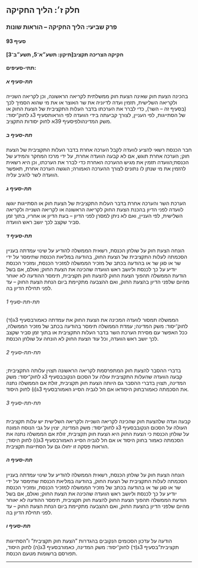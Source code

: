## חלק ז׳: הליך החקיקה

### פרק שביעי: הליך החקיקה – הוראות שונות

#### סעיף 93

**חקיקה הצריכה תקציב[תיקון: תשע״א־5, תשע״ב־3]**



#### תתי-סעיפים:

##### תת-סעיף א

בהכינה 
הצעת חוק שאינה הצעת חוק ממשלתית לקריאה הראשונה, וכן לקריאה השנייה 
ולקריאה השלישית, תזמין ועדה לדיוניה את שר האוצר או את מי שהוא הסמיך לכך 
(בסעיף זה – השר), כדי לברר את הערכתו בדבר העלות התקציבית של הצעת החוק או
 של הסתייגות, לפי העניין, לצורך קביעתה בידי הוועדה לפי הוראותסעיף 3ג לחוק־יסוד: משק המדינהולפיסעיף 39א לחוק יסודות התקציב.

##### תת-סעיף ב

חבר הכנסת 
רשאי להציע לוועדה לקבל הערכה אחרת בדבר העלות התקציבית של הצעת חוק; הערכה
 אחרת תוגש, אם לא קבעה הוועדה אחרת, על ידי מרכז המחקר והמידע של הכנסת;הוועדה תזמין את מגיש ההערכה האחרת כדי לברר את הערכתו, וכן היא רשאית 
להזמין את מי שנתן לו נתונים לצורך ההערכה האמורה; הוגשה הערכה אחרת, תאפשר
 הוועדה לשר להגיב עליה.

##### תת-סעיף ג

הערכת השר 
והערכה אחרת בדבר העלות התקציבית של הצעת חוק או הסתייגות יוגשו לוועדה 
לפני הדיון בהכנת הצעת החוק לקריאה הראשונה או לקריאה השנייה ולקריאה 
השלישית, לפי העניין, ואם לא ניתן למסרן לפני הדיון – בעת הדיון או אחריו, 
בתוך זמן סביר שקצב לכך יושב ראש הוועדה.

##### תת-סעיף ד

הונחה הצעת
 חוק על שולחן הכנסת, רשאית הממשלה להודיע על שינוי עמדתה בעניין הסכמתה 
לעלות התקציבית של הצעת החוק, בהודעה במליאת הכנסת שתימסר על ידי שר או סגן
 שר או בהודעה בכתב של מזכיר הממשלה למזכיר הכנסת, ומזכיר הכנסת יודיע על 
כך לכנסת וליושב ראש הוועדה שהכינה את הצעת החוק; ואולם, אם בשל הודעת 
הממשלה תהפוך הצעת החוק להצעת חוק תקציבית, תימסר ההודעה לא יאוחר מהיום 
שלפני הדיון בהצעת החוק, ואם ההצבעה מתקיימת ביום הנחת הצעת החוק – עד לפני
 תחילת הדיון בה.

###### תת-תת-סעיף 1

הממשלה תמסור לוועדה המכינה את הצעת החוק את עמדתה כאמורבסעיף 3ג(ד) לחוק־יסוד: משק המדינה;
 עמדת הממשלה תימסר בהודעה בכתב של מזכיר הממשלה, ככל האפשר עם מסירת הערכת
 השר בדבר העלות התקציבית או בתוך זמן סביר שקצב לכך יושב ראש הוועדה, וכל 
עוד הצעת החוק לא הונחה על שולחן הכנסת.

###### תת-תת-סעיף 2

בדברי ההסבר להצעת חוק המתפרסמת לקריאה הראשונה תצוין עלותה התקציבית; קבעה הוועדה שהעלות התקציבית עולה על הסכום הנקובבסעיף 3ג לחוק־יסוד: משק המדינה, תצוין בדברי ההסבר גם היותה הצעת חוק תקציבית, זולת אם הממשלה נתנה את הסכמתה כאמורבחוק היסודאו אם חל לגביה הסייג האמורבסעיף 3ג(ו) לחוק היסוד.

###### תת-תת-סעיף 3

קבעה ועדה שלהצעת חוק שהכינה לקריאה השנייה ולקריאה השלישית יש עלות תקציבית העולה על הסכום הנקובבסעיף 3ג לחוק־יסוד: משק המדינה,
 יצוין על גבי הנוסח המונח על שולחן הכנסת כי הצעת החוק היא הצעת חוק 
תקציבית, זולת אם הממשלה נתנה את הסכמתה כאמור בחוק היסוד או אם חל לגביה 
הסייג האמורבסעיף 3ג(ו) לחוק היסוד; הוראות פסקה זו יחולו גם על הסתייגות תקציבית.

##### תת-סעיף ה

הונחה הצעת
 חוק על שולחן הכנסת, רשאית הממשלה להודיע על שינוי עמדתה בעניין הסכמתה 
לעלות התקציבית של הצעת החוק, בהודעה במליאת הכנסת שתימסר על ידי שר או סגן
 שר או בהודעה בכתב של מזכיר הממשלה למזכיר הכנסת, ומזכיר הכנסת יודיע על 
כך לכנסת וליושב ראש הוועדה שהכינה את הצעת החוק; ואולם, אם בשל הודעת 
הממשלה תהפוך הצעת החוק להצעת חוק תקציבית, תימסר ההודעה לא יאוחר מהיום 
שלפני הדיון בהצעת החוק, ואם ההצבעה מתקיימת ביום הנחת הצעת החוק – עד לפני
 תחילת הדיון בה.

##### תת-סעיף ו

הודעה על עדכון הסכומים הנקובים בהגדרות ”הצעת חוק תקציבית“ ו”הסתייגות תקציבית“בסעיף 3ג(ד) לחוק־יסוד: משק המדינה, כאמורבסעיף 3ג(ה) לחוק היסוד, תפורסם ברשומות מטעם הכנסת.

----

